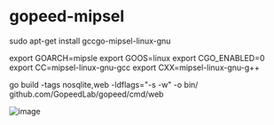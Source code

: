 # gopeed-mipsel

sudo apt-get install gccgo-mipsel-linux-gnu

export GOARCH=mipsle
export GOOS=linux
export CGO_ENABLED=0
export CC=mipsel-linux-gnu-gcc
export CXX=mipsel-linux-gnu-g++

go build -tags nosqlite,web -ldflags="-s -w" -o bin/ github.com/GopeedLab/gopeed/cmd/web

![image](https://github.com/user-attachments/assets/200303da-1865-4e40-b373-704f96c8e39e)
